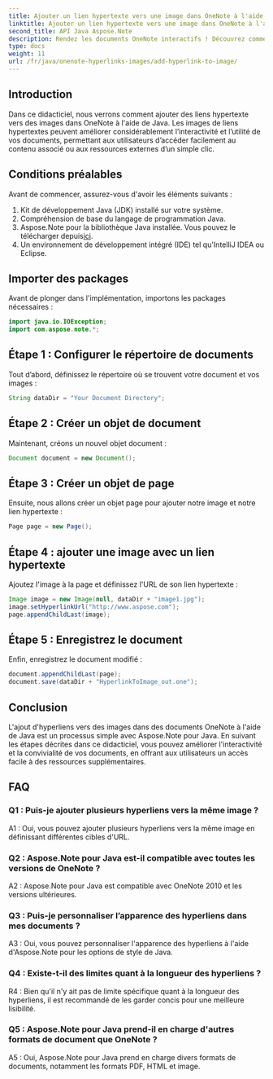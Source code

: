 ```yaml
---
title: Ajouter un lien hypertexte vers une image dans OneNote à l'aide de Java
linktitle: Ajouter un lien hypertexte vers une image dans OneNote à l'aide de Java
second_title: API Java Aspose.Note
description: Rendez les documents OneNote interactifs ! Découvrez comment ajouter des hyperliens vers des images en Java avec Aspose.Note. Étapes faciles et exemples de code inclus ! #OneNote #Java #Aspose
type: docs
weight: 11
url: /fr/java/onenote-hyperlinks-images/add-hyperlink-to-image/
---
```

## Introduction

Dans ce didacticiel, nous verrons comment ajouter des liens hypertexte vers des images dans OneNote à l'aide de Java. Les images de liens hypertextes peuvent améliorer considérablement l’interactivité et l’utilité de vos documents, permettant aux utilisateurs d’accéder facilement au contenu associé ou aux ressources externes d’un simple clic.

## Conditions préalables

Avant de commencer, assurez-vous d'avoir les éléments suivants :

1. Kit de développement Java (JDK) installé sur votre système.
2. Compréhension de base du langage de programmation Java.
3.  Aspose.Note pour la bibliothèque Java installée. Vous pouvez le télécharger depuis[ici](https://releases.aspose.com/note/java/).
4. Un environnement de développement intégré (IDE) tel qu'IntelliJ IDEA ou Eclipse.

## Importer des packages

Avant de plonger dans l'implémentation, importons les packages nécessaires :

```java
import java.io.IOException;
import com.aspose.note.*;
```

## Étape 1 : Configurer le répertoire de documents

Tout d’abord, définissez le répertoire où se trouvent votre document et vos images :

```java
String dataDir = "Your Document Directory";
```

## Étape 2 : Créer un objet de document

Maintenant, créons un nouvel objet document :

```java
Document document = new Document();
```

## Étape 3 : Créer un objet de page

Ensuite, nous allons créer un objet page pour ajouter notre image et notre lien hypertexte :

```java
Page page = new Page();
```

## Étape 4 : ajouter une image avec un lien hypertexte

Ajoutez l'image à la page et définissez l'URL de son lien hypertexte :

```java
Image image = new Image(null, dataDir + "image1.jpg");
image.setHyperlinkUrl("http://www.aspose.com");
page.appendChildLast(image);
```

## Étape 5 : Enregistrez le document

Enfin, enregistrez le document modifié :

```java
document.appendChildLast(page);
document.save(dataDir + "HyperlinkToImage_out.one");
```

## Conclusion

L'ajout d'hyperliens vers des images dans des documents OneNote à l'aide de Java est un processus simple avec Aspose.Note pour Java. En suivant les étapes décrites dans ce didacticiel, vous pouvez améliorer l'interactivité et la convivialité de vos documents, en offrant aux utilisateurs un accès facile à des ressources supplémentaires.

## FAQ

### Q1 : Puis-je ajouter plusieurs hyperliens vers la même image ?

A1 : Oui, vous pouvez ajouter plusieurs hyperliens vers la même image en définissant différentes cibles d'URL.

### Q2 : Aspose.Note pour Java est-il compatible avec toutes les versions de OneNote ?

A2 : Aspose.Note pour Java est compatible avec OneNote 2010 et les versions ultérieures.

### Q3 : Puis-je personnaliser l’apparence des hyperliens dans mes documents ?

A3 : Oui, vous pouvez personnaliser l'apparence des hyperliens à l'aide d'Aspose.Note pour les options de style de Java.

### Q4 : Existe-t-il des limites quant à la longueur des hyperliens ?

R4 : Bien qu'il n'y ait pas de limite spécifique quant à la longueur des hyperliens, il est recommandé de les garder concis pour une meilleure lisibilité.

### Q5 : Aspose.Note pour Java prend-il en charge d'autres formats de document que OneNote ?

A5 : Oui, Aspose.Note pour Java prend en charge divers formats de documents, notamment les formats PDF, HTML et image.